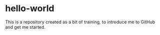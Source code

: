 # hello-world
This is a repository created as a bit of training, to introduce me to GitHub and get me started.
